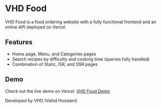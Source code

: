 # VHD Food

VHD Food is a food ordering website with a fully functional frontend and an online API deployed on Vercel.

## Features

- Home page, Menu, and Categories pages
- Search recipes by difficulty and cooking time (queries fully handled)
- Combination of Static, ISR, and SSR pages

## Demo

Check out the live demo on Vercel: [VHD Food Demo](https://<your-vercel-url>)

Developed by VHD (Vahid Hossieni)
 
